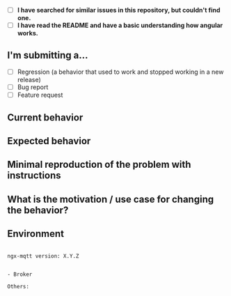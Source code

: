 <!--
PLEASE HELP US PROCESS GITHUB ISSUES FASTER BY PROVIDING THE FOLLOWING INFORMATION.

ISSUES MISSING IMPORTANT INFORMATION MAY BE CLOSED WITHOUT INVESTIGATION.
-->
- [ ] **I have searched for similar issues in this repository, but couldn't find one.**
- [ ] **I have read the README and have a basic understanding how angular works.**
## I'm submitting a...
<!-- Check one of the following options with "x" -->
- [ ] Regression (a behavior that used to work and stopped working in a new release)
- [ ] Bug report  <!-- Please search GitHub for a similar issue or PR before submitting -->
- [ ] Feature request

## Current behavior
<!-- Describe how the issue manifests. -->


## Expected behavior
<!-- Describe what the desired behavior would be. -->


## Minimal reproduction of the problem with instructions
<!--
For bug reports please provide a *MINIMAL DEMO* of the problem at https://codesandbox.io or https://stackblitz.com/ or a separated github repository.
-->

## What is the motivation / use case for changing the behavior?
<!-- Describe the motivation or the concrete use case. -->


## Environment

<pre><code>
ngx-mqtt version: X.Y.Z
<!-- Check whether this is still an issue in the most recent ngx-mqtt version -->

- Broker <!-- Hummingbird, HiveMQ, Mosquitto, etc. -->

Others:
<!-- Anything else relevant? -->
</code></pre>
